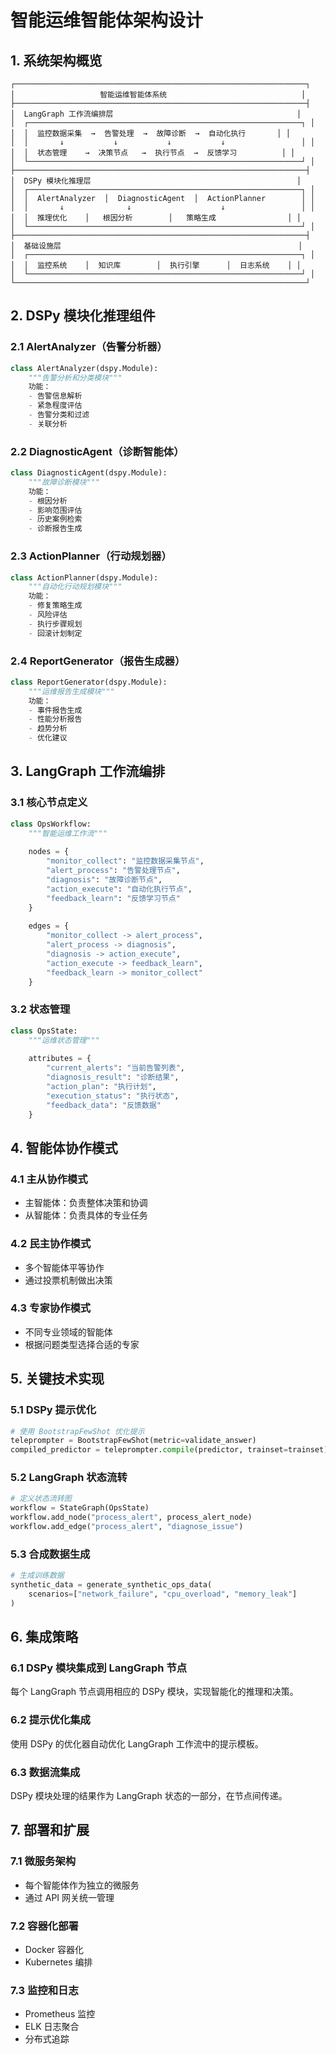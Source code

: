 # 智能运维智能体架构设计

## 1. 系统架构概览

```
┌─────────────────────────────────────────────────────────────────┐
│                   智能运维智能体系统                              │
├─────────────────────────────────────────────────────────────────┤
│  LangGraph 工作流编排层                                         │
│  ┌─────────────────────────────────────────────────────────────┐ │
│  │  监控数据采集  →  告警处理  →  故障诊断  →  自动化执行       │ │
│  │       ↓           ↓           ↓           ↓                 │ │
│  │  状态管理    →  决策节点   →  执行节点  →  反馈学习          │ │
│  └─────────────────────────────────────────────────────────────┘ │
├─────────────────────────────────────────────────────────────────┤
│  DSPy 模块化推理层                                              │
│  ┌─────────────────────────────────────────────────────────────┐ │
│  │  AlertAnalyzer  │  DiagnosticAgent  │  ActionPlanner        │ │
│  │       ↓              ↓                    ↓                 │ │
│  │  推理优化    │   根因分析        │   策略生成                │ │
│  └─────────────────────────────────────────────────────────────┘ │
├─────────────────────────────────────────────────────────────────┤
│  基础设施层                                                     │
│  ┌─────────────────────────────────────────────────────────────┐ │
│  │  监控系统    │  知识库        │  执行引擎      │  日志系统    │ │
│  └─────────────────────────────────────────────────────────────┘ │
└─────────────────────────────────────────────────────────────────┘
```

## 2. DSPy 模块化推理组件

### 2.1 AlertAnalyzer（告警分析器）
```python
class AlertAnalyzer(dspy.Module):
    """告警分析和分类模块"""
    功能：
    - 告警信息解析
    - 紧急程度评估
    - 告警分类和过滤
    - 关联分析
```

### 2.2 DiagnosticAgent（诊断智能体）
```python
class DiagnosticAgent(dspy.Module):
    """故障诊断模块"""
    功能：
    - 根因分析
    - 影响范围评估
    - 历史案例检索
    - 诊断报告生成
```

### 2.3 ActionPlanner（行动规划器）
```python
class ActionPlanner(dspy.Module):
    """自动化行动规划模块"""
    功能：
    - 修复策略生成
    - 风险评估
    - 执行步骤规划
    - 回滚计划制定
```

### 2.4 ReportGenerator（报告生成器）
```python
class ReportGenerator(dspy.Module):
    """运维报告生成模块"""
    功能：
    - 事件报告生成
    - 性能分析报告
    - 趋势分析
    - 优化建议
```

## 3. LangGraph 工作流编排

### 3.1 核心节点定义

```python
class OpsWorkflow:
    """智能运维工作流"""
    
    nodes = {
        "monitor_collect": "监控数据采集节点",
        "alert_process": "告警处理节点",
        "diagnosis": "故障诊断节点",
        "action_execute": "自动化执行节点",
        "feedback_learn": "反馈学习节点"
    }
    
    edges = {
        "monitor_collect -> alert_process",
        "alert_process -> diagnosis",
        "diagnosis -> action_execute",
        "action_execute -> feedback_learn",
        "feedback_learn -> monitor_collect"
    }
```

### 3.2 状态管理

```python
class OpsState:
    """运维状态管理"""
    
    attributes = {
        "current_alerts": "当前告警列表",
        "diagnosis_result": "诊断结果",
        "action_plan": "执行计划",
        "execution_status": "执行状态",
        "feedback_data": "反馈数据"
    }
```

## 4. 智能体协作模式

### 4.1 主从协作模式
- 主智能体：负责整体决策和协调
- 从智能体：负责具体的专业任务

### 4.2 民主协作模式
- 多个智能体平等协作
- 通过投票机制做出决策

### 4.3 专家协作模式
- 不同专业领域的智能体
- 根据问题类型选择合适的专家

## 5. 关键技术实现

### 5.1 DSPy 提示优化
```python
# 使用 BootstrapFewShot 优化提示
teleprompter = BootstrapFewShot(metric=validate_answer)
compiled_predictor = teleprompter.compile(predictor, trainset=trainset)
```

### 5.2 LangGraph 状态流转
```python
# 定义状态流转图
workflow = StateGraph(OpsState)
workflow.add_node("process_alert", process_alert_node)
workflow.add_edge("process_alert", "diagnose_issue")
```

### 5.3 合成数据生成
```python
# 生成训练数据
synthetic_data = generate_synthetic_ops_data(
    scenarios=["network_failure", "cpu_overload", "memory_leak"]
)
```

## 6. 集成策略

### 6.1 DSPy 模块集成到 LangGraph 节点
每个 LangGraph 节点调用相应的 DSPy 模块，实现智能化的推理和决策。

### 6.2 提示优化集成
使用 DSPy 的优化器自动优化 LangGraph 工作流中的提示模板。

### 6.3 数据流集成
DSPy 模块处理的结果作为 LangGraph 状态的一部分，在节点间传递。

## 7. 部署和扩展

### 7.1 微服务架构
- 每个智能体作为独立的微服务
- 通过 API 网关统一管理

### 7.2 容器化部署
- Docker 容器化
- Kubernetes 编排

### 7.3 监控和日志
- Prometheus 监控
- ELK 日志聚合
- 分布式追踪